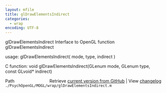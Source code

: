 ```yaml
---
layout: mfile
title: glDrawElementsIndirect
categories:
  - wrap
encoding: UTF-8
---
```


glDrawElementsIndirect  Interface to OpenGL function glDrawElementsIndirect  

usage:  glDrawElementsIndirect( mode, type, indirect )  

C function:  void glDrawElementsIndirect(GLenum mode, GLenum type, const GLvoid\* indirect)  


<div class="code_header" style="text-align:right;">
  <span style="float:left;">Path&nbsp;&nbsp;</span> <span class="counter">Retrieve <a href=
  "https://raw.github.com/Psychtoolbox-3/Psychtoolbox-3/beta/./PsychOpenGL/MOGL/wrap/glDrawElementsIndirect.m">current version from GitHub</a> | View <a href=
  "https://github.com/Psychtoolbox-3/Psychtoolbox-3/commits/beta/./PsychOpenGL/MOGL/wrap/glDrawElementsIndirect.m">changelog</a></span>
</div>
<div class="code">
  <code>./PsychOpenGL/MOGL/wrap/glDrawElementsIndirect.m</code>
</div>
